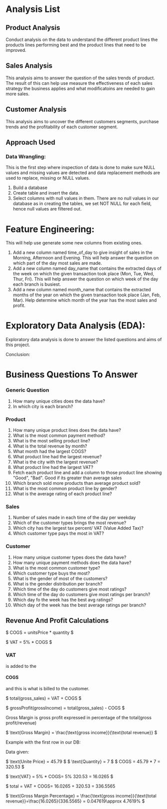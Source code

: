 # Analysis List
## Product Analysis
Conduct analysis on the data to understand the different product lines the products lines performing best and the product lines that need to be improved.

## Sales Analysis
This analysis aims to answer the question of the sales trends of product. The result of this can help use measure the effectiveness of each sales strategy the business applies and what modificatoins are needed to gain more sales.

## Customer Analysis
This analysis aims to uncover the different customers segments, purchase trends and the profitability of each customer segment.

## Approach Used
### Data Wrangling: 
This is the first step where inspection of data is done to make sure NULL values and missing values are detected and data replacement methods are used to replace, missing or NULL values.
1. Build a database
2. Create table and insert the data.
3. Select columns with null values in them. There are no null values in our database as in creating the tables, we set NOT NULL for each field, hence null values are filtered out.
# Feature Engineering: 
This will help use generate some new columns from existing ones.
1. Add a new column named time_of_day to give insight of sales in the Morning, Afternoon and Evening. This will help answer the question on which part of the day most sales are made.
2. Add a new column named day_name that contains the extracted days of the week on which the given transaction took place (Mon, Tue, Wed, Thur, Fri). This will help answer the question on which week of the day each branch is busiest.
3. Add a new column named month_name that contains the extracted months of the year on which the given transaction took place (Jan, Feb, Mar). Help determine which month of the year has the most sales and profit.
# Exploratory Data Analysis (EDA): 
Exploratory data analysis is done to answer the listed questions and aims of this project.

Conclusion:

# Business Questions To Answer
### Generic Question
1. How many unique cities does the data have?
2. In which city is each branch?
### Product
1. How many unique product lines does the data have?
2. What is the most common payment method?
3. What is the most selling product line?
4. What is the total revenue by month?
5. What month had the largest COGS?
6. What product line had the largest revenue?
7. What is the city with the largest revenue?
8. What product line had the largest VAT?
9. Fetch each product line and add a column to those product line showing "Good", "Bad". Good if its greater than average sales
10. Which branch sold more products than average product sold?
11. What is the most common product line by gender?
12. What is the average rating of each product line?
### Sales
1. Number of sales made in each time of the day per weekday
2. Which of the customer types brings the most revenue?
3. Which city has the largest tax percent/ VAT (Value Added Tax)?
4. Which customer type pays the most in VAT?
### Customer
1. How many unique customer types does the data have?
2. How many unique payment methods does the data have?
3. What is the most common customer type?
4. Which customer type buys the most?
5. What is the gender of most of the customers?
6. What is the gender distribution per branch?
7. Which time of the day do customers give most ratings?
8. Which time of the day do customers give most ratings per branch?
9. Which day fo the week has the best avg ratings?
10.   Which day of the week has the best average ratings per branch?
## Revenue And Profit Calculations
$ COGS = unitsPrice * quantity $

$ VAT = 5% * COGS $

### VAT
is added to the 
#### COGS
 and this is what is billed to the customer.

$ total(gross_sales) = VAT + COGS $

$ grossProfit(grossIncome) = total(gross_sales) - COGS $

Gross Margin is gross profit expressed in percentage of the total(gross profit/revenue)

$ \text{Gross Margin} = \frac{\text{gross income}}{\text{total revenue}} $

Example with the first row in our DB:

Data given:

$ \text{Unite Price} = 45.79 $
$ \text{Quantity} = 7 $
$ COGS = 45.79 * 7 = 320.53 $

$ \text{VAT} = 5% * COGS\= 5% 320.53 = 16.0265 $

$ total = VAT + COGS\= 16.0265 + 320.53 = 
336.5565

$ \text{Gross Margin Percentage} = \frac{\text{gross income}}{\text{total revenue}}\=\frac{16.0265}{336.5565} = 0.047619\\approx 4.7619% $
